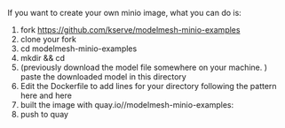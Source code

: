 If you want to create your own minio image, what you can do is:

1. fork https://github.com/kserve/modelmesh-minio-examples
2. clone your fork
3. cd modelmesh-minio-examples
4. mkdir <yourmodeldirectory> && cd <yourmodeldirectory>
5. (previously download the model file somewhere on your machine. ) 
paste the downloaded model in this directory
6. Edit the Dockerfile to add lines for your directory following the pattern here and here
7. built the image with quay.io/<username>/modelmesh-minio-examples:<yourtag>
8. push to quay